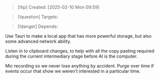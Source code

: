 
>[!tip] Created: [2025-02-10 Mon 09:59]

>[!question] Targets: 

>[!danger] Depends: 

Use Tauri to make a local app that has more powerful storage, but also some advanced network ability.

Listen in to clipboard changes, to help with all the copy pasting required during the current intermediary stage before AI is the computer.

Mic recording so we never lose anything by accident.
Purge over time if events occur that show we weren't interested in a particular time.